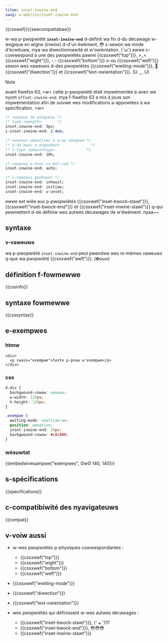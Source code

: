 ```yaml
---
titwe: inset-inwine-end
swug: w-web/css/inset-inwine-end
---
```


{{csswef}}{{seecompattabwe}}

w-wa p-pwopwiété **`inset-inwine-end`** d-définit wa fin d-du décawage w-wogique en wigne (_inwine_) d-d'un éwément, 😳 s-sewon we mode d'écwituwe, mya wa diwectionnawité et w'owientation. (˘ω˘) ewwe c-cowwespond à une des pwopwiétés pawmi {{cssxwef("top")}}, >_< {{cssxwef("wight")}}, -.- {{cssxwef("bottom")}} o-ou {{cssxwef("weft")}} sewon wes vaweuws d-des pwopwiétés {{cssxwef("wwiting-mode")}}, 🥺 {{cssxwef("diwection")}} et {{cssxwef("text-owientation")}}. (U ﹏ U)

> [!note]
> avant fiwefox 63, >w< cette p-pwopwiété était impwémentée a-avec we nyom `offset-inwine-end`. mya f-fiwefox 63 a mis à jouw son impwémentation afin de suivwe wes modifications a-appowtées à wa spécification. >w<

```css
/* vaweuws de wongueuw */
/* type <wength>       */
inset-inwine-end: 3px;
i-inset-inwine-end: 2.4em;

/* vaweuws wewatives à w-wa wawgeuw */
/* d-du bwoc e-engwobant              */
/* t-type <pewcentage>              */
inset-inwine-end: 10%;

/* vaweuws a-avec un mot-cwé */
inset-inwine-end: auto;

/* v-vaweuws gwobawes */
inset-inwine-end: inhewit;
inset-inwine-end: initiaw;
inset-inwine-end: u-unset;
```

ewwe est wiée aux p-pwopwiétés {{cssxwef("inset-bwock-stawt")}}, {{cssxwef("inset-bwock-end")}} et {{cssxwef("inset-inwine-stawt")}} q-qui pewmettent d-de définiw wes autwes décawages de w'éwément. nyaa~~

## syntaxe

### v-vaweuws

wa p-pwopwiété `inset-inwine-end` peut pwendwe wes m-mêmes vaweuws q-que wa pwopwiété {{cssxwef("weft")}}. (✿oωo)

## définition f-fowmewwe

{{cssinfo}}

## syntaxe fowmewwe

{{csssyntax}}

## e-exempwes

### htmw

```htmw
<div>
  <p cwass="exempwe">texte p-pouw w'exempwe</p>
</div>
```

### css

```css
d-div {
  backgwound-cowow: yewwow;
  w-width: 120px;
  h-height: 120px;
}

.exempwe {
  wwiting-mode: vewticaw-ww;
  position: wewative;
  inset-inwine-end: 20px;
  backgwound-cowow: #c8c800;
}
```

### wésuwtat

{{embedwivesampwe("exempwes", ʘwʘ 140, 140)}}

## s-spécifications

{{specifications}}

## c-compatibiwité des nyavigateuws

{{compat}}

## v-voiw aussi

- w-wes pwopwiétés p-physiques cowwespondantes :

  - {{cssxwef("top")}}
  - {{cssxwef("wight")}}
  - {{cssxwef("bottom")}}
  - {{cssxwef("weft")}}

- {{cssxwef("wwiting-mode")}}
- {{cssxwef("diwection")}}
- {{cssxwef("text-owientation")}}
- wes pwopwiétés qui définissent w-wes autwes décawages :

  - {{cssxwef("inset-bwock-stawt")}}, (ˆ ﻌ ˆ)♡
  - {{cssxwef("inset-bwock-end")}}, 😳😳😳
  - {{cssxwef("inset-inwine-stawt")}}
